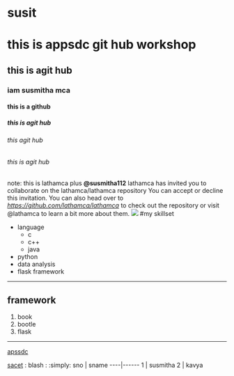 # susit
# this is appsdc git hub workshop
## this is agit hub
### iam susmitha mca
#### this is a github
##### this is agit hub
###### this agit hub
###### this is agit hub
note: this is
lathamca plus **@susmitha112** lathamca has invited you to collaborate on the lathamca/lathamca repository
You can accept or decline this invitation. You can also head over to _https://github.com/lathamca/lathamca_ to check out the repository or visit @lathamca to learn a bit more about them.
<img src="https://images.pexels.com/photos/736230/pexels-photo-736230.jpeg?auto=compress&cs=tinysrgb&dpr=1&w=500">
#my skillset

- language
    - c
    - c++
    - java
- python 
- data analysis
- flask framework
___
## framework
1. book
2. bootle
3. flask
___
[apssdc](http://apssdc.in) 

[sacet](http://sacet.ac.in)
: blash :
:simply:
sno | sname
----|------
1 | susmitha
2 | kavya   
